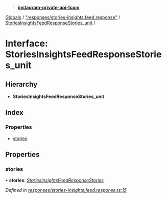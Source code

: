 > **[instagram-private-api-tcom](../README.md)**

[Globals](../README.md) / ["responses/stories-insights.feed.response"](../modules/_responses_stories_insights_feed_response_.md) / [StoriesInsightsFeedResponseStories_unit](_responses_stories_insights_feed_response_.storiesinsightsfeedresponsestories_unit.md) /

# Interface: StoriesInsightsFeedResponseStories_unit

## Hierarchy

* **StoriesInsightsFeedResponseStories_unit**

## Index

### Properties

* [stories](_responses_stories_insights_feed_response_.storiesinsightsfeedresponsestories_unit.md#stories)

## Properties

###  stories

• **stories**: *[StoriesInsightsFeedResponseStories](_responses_stories_insights_feed_response_.storiesinsightsfeedresponsestories.md)*

*Defined in [responses/stories-insights.feed.response.ts:15](https://github.com/cuonglnhust/instagram-private-api-tcom/blob/3e16058/src/responses/stories-insights.feed.response.ts#L15)*